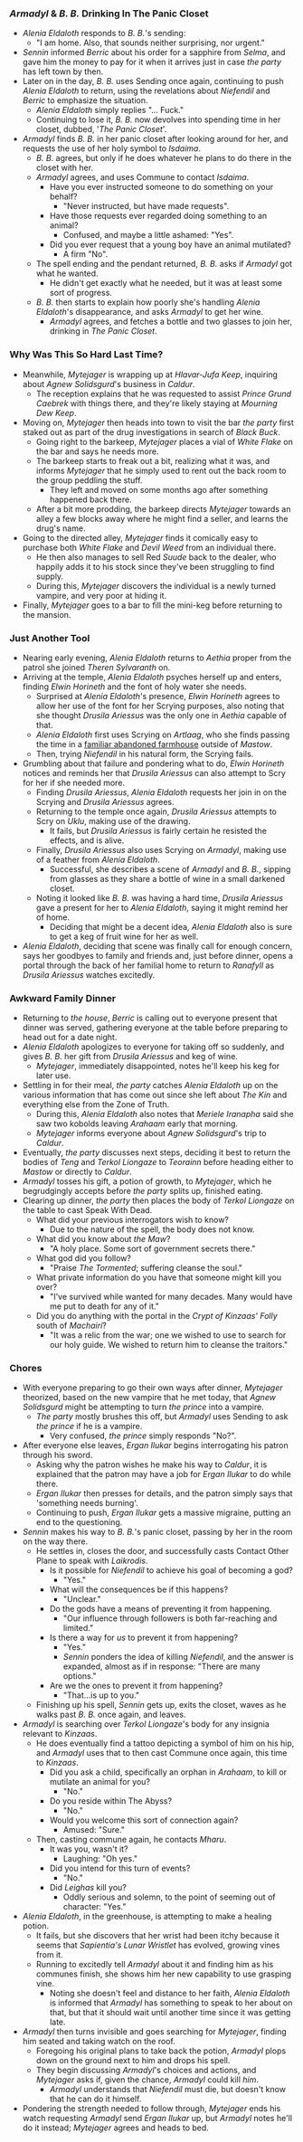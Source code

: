### *Armadyl* & *B. B.* Drinking In The Panic Closet

* *Alenia Eldaloth* responds to *B. B.*'s sending:
  * "I am home. Also, that sounds neither surprising, nor urgent."
* *Sennin* informed *Berric* about his order for a sapphire from *Selma*, and gave him the money to pay for it when it arrives just in case *the party* has left town by then.
* Later on in the day, *B. B.* uses Sending once again, continuing to push *Alenia Eldaloth* to return, using the revelations about *Niefendil* and *Berric* to emphasize the situation.
  * *Alenia Eldaloth* simply replies "... Fuck."
  * Continuing to lose it, *B. B.* now devolves into spending time in her closet, dubbed, '*The Panic Closet*'.
* *Armadyl* finds *B. B.* in her panic closet after looking around for her, and requests the use of her holy symbol to *Isdaima*.
  * *B. B.* agrees, but only if he does whatever he plans to do there in the closet with her.
  * *Armadyl* agrees, and uses Commune to contact *Isdaima*.
    * Have you ever instructed someone to do something on your behalf?
      * "Never instructed, but have made requests".
    * Have those requests ever regarded doing something to an animal?
      * Confused, and maybe a little ashamed: "Yes".
    * Did you ever request that a young boy have an animal mutilated?
      * A firm "No".
  * The spell ending and the pendant returned, *B. B.* asks if *Armadyl* got what he wanted.
    * He didn't get exactly what he needed, but it was at least some sort of progress.
  * *B. B.* then starts to explain how poorly she's handling *Alenia Eldaloth*'s disappearance, and asks *Armadyl* to get her wine.
    * *Armadyl* agrees, and fetches a bottle and two glasses to join her, drinking in *The Panic Closet*.

### Why Was This So Hard Last Time?

* Meanwhile, *Mytejager* is wrapping up at *Hlavar-Jufa Keep*, inquiring about *Agnew Solidsgurd*'s business in *Caldur*.
  * The reception explains that he was requested to assist *Prince Grund Caebrek* with things there, and they're likely staying at *Mourning Dew Keep*.
* Moving on, *Mytejager* then heads into town to visit the bar *the party* first staked out as part of the drug investigations in search of *Black Buck*.
  * Going right to the barkeep, *Mytejager* places a vial of *White Flake* on the bar and says he needs more.
  * The barkeep starts to freak out a bit, realizing what it was, and informs *Mytejager* that he simply used to rent out the back room to the group peddling the stuff.
    * They left and moved on some months ago after something happened back there.
  * After a bit more prodding, the barkeep directs *Mytejager* towards an alley a few blocks away where he might find a seller, and learns the drug's name.
* Going to the directed alley, *Mytejager* finds it comically easy to purchase both *White Flake* and *Devil Weed* from an individual there.
  * He then also manages to sell Red *Suude* back to the dealer, who happily adds it to his stock since they've been struggling to find supply.
  * During this, *Mytejager* discovers the individual is a newly turned vampire, and very poor at hiding it.
* Finally, *Mytejager* goes to a bar to fill the mini-keg before returning to the mansion.

### Just Another Tool

* Nearing early evening, *Alenia Eldaloth* returns to *Aethia* proper from the patrol she joined *Theren Sylvaranth* on.
* Arriving at the temple, *Alenia Eldaloth* psyches herself up and enters, finding *Elwin Horineth* and the font of holy water she needs.
  * Surprised at *Alenia Eldaloth*'s presence, *Elwin Horineth* agrees to allow her use of the font for her Scrying purposes, also noting that she thought *Drusila Ariessus* was the only one in *Aethia* capable of that.
  * *Alenia Eldaloth* first uses Scrying on *Artlaag*, who she finds passing the time in a [familiar abandoned farmhouse](03.%20The%20Kin\%2821%29%20That%20Was%20A%20Long%20Fight.md) outside of *Mastow*.
  * Then, trying *Niefendil* in his natural form, the Scrying fails.
* Grumbling about that failure and pondering what to do, *Elwin Horineth* notices and reminds her that *Drusila Ariessus* can also attempt to Scry for her if she needed more.
  * Finding *Drusila Ariessus*, *Alenia Eldaloth* requests her join in on the Scrying and *Drusila Ariessus* agrees.
  * Returning to the temple once again, *Drusila Ariessus* attempts to Scry on *Uklu*, making use of the drawing.
    * It fails, but *Drusila Ariessus* is fairly certain he resisted the effects, and is alive.
  * Finally, *Drusila Ariessus* also uses Scrying on *Armadyl*, making use of a feather from *Alenia Eldaloth*.
    * Successful, she describes a scene of *Armadyl* and *B. B.*, sipping from glasses as they share a bottle of wine in a small darkened closet.
  * Noting it looked like *B. B.* was having a hard time, *Drusila Ariessus* gave a present for her to *Alenia Eldaloth*, saying it might remind her of home.
    * Deciding that might be a decent idea, *Alenia Eldaloth* also is sure to get a keg of fruit wine for her as well.
* *Alenia Eldaloth*, deciding that scene was finally call for enough concern, says her goodbyes to family and friends and, just before dinner, opens a portal through the back of her familial home to return to *Ranafyll* as *Drusila Ariessus* watches excitedly.

### Awkward Family Dinner

* Returning to *the house*, *Berric* is calling out to everyone present that dinner was served, gathering everyone at the table before preparing to head out for a date night.
* *Alenia Eldaloth* apologizes to everyone for taking off so suddenly, and gives *B. B.* her gift from *Drusila Ariessus* and keg of wine.
  * *Mytejager*, immediately disappointed, notes he'll keep his keg for later use.
* Settling in for their meal, *the party* catches *Alenia Eldaloth* up on the various information that has come out since she left about *The Kin* and everything else from the Zone of Truth.
  * During this, *Alenia Eldaloth* also notes that *Meriele Iranapha* said she saw two kobolds leaving *Arahaam* early that morning.
  * *Mytejager* informs everyone about *Agnew Solidsgurd*'s trip to *Caldur*.
* Eventually, *the party* discusses next steps, deciding it best to return the bodies of *Teng* and *Terkol Liongaze* to *Teorainn* before heading either to *Mastow* or directly to *Caldur*.
* *Armadyl* tosses his gift, a potion of growth, to *Mytejager*, which he begrudgingly accepts before *the party* splits up, finished eating.
* Clearing up dinner, *the party* then places the body of *Terkol Liongaze* on the table to cast Speak With Dead.
  * What did your previous interrogators wish to know?
    * Due to the nature of the spell, the body does not know.
  * What did you know about *the Maw*?
    * "A holy place. Some sort of government secrets there."
  * What god did you follow?
    * "Praise *The Tormented*; suffering cleanse the soul."
  * What private information do you have that someone might kill you over?
    * "I've survived while wanted for many decades. Many would have me put to death for any of it."
  * Did you do anything with the portal in the *Crypt of Kinzaas' Folly* south of *Machairi*?
    * "It was a relic from the war; one we wished to use to search for our holy guide. We wished to return him to cleanse the traitors."

### Chores

* With everyone preparing to go their own ways after dinner, *Mytejager* theorized, based on the new vampire that he met today, that *Agnew Solidsgurd* might be attempting to turn *the prince* into a vampire.
  * *The party* mostly brushes this off, but *Armadyl* uses Sending to ask *the prince* if he is a vampire.
    * Very confused, *the prince* simply responds "No?".
* After everyone else leaves, *Ergan Ilukar* begins interrogating his patron through his sword.
  * Asking why the patron wishes he make his way to *Caldur*, it is explained that the patron may have a job for *Ergan Ilukar* to do while there.
  * *Ergan Ilukar* then presses for details, and the patron simply says that 'something needs burning'.
  * Continuing to push, *Ergan Ilukar* gets a massive migraine, putting an end to the questioning.
* *Sennin* makes his way to *B. B.*'s panic closet, passing by her in the room on the way there.
  * He settles in, closes the door, and successfully casts Contact Other Plane to speak with *Laikrodis*.
    * Is it possible for *Niefendil* to achieve his goal of becoming a god?
      * "Yes."
    * What will the consequences be if this happens?
      * "Unclear."
    * Do the gods have a means of preventing it from happening.
      * "Our influence through followers is both far-reaching and limited."
    * Is there a way for *us* to prevent it from happening?
      * "Yes."
      * *Sennin* ponders the idea of killing *Niefendil*, and the answer is expanded, almost as if in response: "There are many options."
    * Are we the ones to prevent it from happening?
      * "That...is up to you."
  * Finishing up his spell, *Sennin* gets up, exits the closet, waves as he walks past *B. B.* once again, and leaves.
* *Armadyl* is searching over *Terkol Liongaze*'s body for any insignia relevant to *Kinzaas*.
  * He does eventually find a tattoo depicting a symbol of him on his hip, and *Armadyl* uses that to then cast Commune once again, this time to *Kinzaas*.
    * Did you ask a child, specifically an orphan in *Arahaam*, to kill or mutilate an animal for you?
      * "No."
    * Do you reside within The Abyss?
      * "No."
    * Would you welcome this sort of connection again?
      * Amused: "Sure."
  * Then, casting commune again, he contacts *Mharu*.
    * It was you, wasn't it?
      * Laughing: "Oh yes."
    * Did you intend for this turn of events?
      * "No."
    * Did *Leighas* kill you?
      * Oddly serious and solemn, to the point of seeming out of character: "Yes."
* *Alenia Eldaloth*, in the greenhouse, is attempting to make a healing potion.
  * It fails, but she discovers that her wrist had been itchy because it seems that *Sapientia's Lunar Wristlet* has evolved, growing vines from it.
  * Running to excitedly tell *Armadyl* about it and finding him as his communes finish, she shows him her new capability to use grasping vine.
    * Noting she doesn't feel and distance to her faith, *Alenia Eldaloth* is informed that *Armadyl* has something to speak to her about on that, but that it should wait until another time since it was getting late.
* *Armadyl* then turns invisible and goes searching for *Mytejager*, finding him seated and taking watch on the roof.
  * Foregoing his original plans to take back the potion, *Armadyl* plops down on the ground next to him and drops his spell.
  * They begin discussing *Armadyl*'s choices and actions, and *Mytejager* asks if, given the chance, *Armadyl* could kill *him*.
    * *Armadyl* understands that *Niefendil* must die, but doesn't know that he can do it himself.
* Pondering the strength needed to follow through, *Mytejager* ends his watch requesting *Armadyl* send *Ergan Ilukar* up, but *Armadyl* notes he'll do it instead; *Mytejager* agrees and heads to bed.

